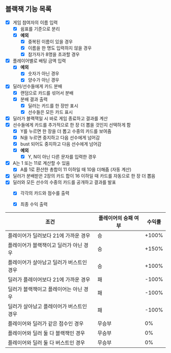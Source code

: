 ## 블랙잭 기능 목록 

- [x] 게임 참여자의 이름 입력  
    - [x] 쉼표를 기준으로 분리
    - [x] **예외** 
        - [x] 중복된 이름이 있을 경우
        - [x] 이름을 한 명도 입력하지 않을 경우  
        - [x] 참가자가 8명을 초과할 경우
- [x] 플레이어별로 배팅 금액 입력
    - [x] **예외**
        - [x] 숫자가 아닌 경우
        - [x] 양수가 아닌 경우
- [x] 딜러/선수들에게 카드 분배  
    - [x] 랜덤으로 카드를 섞어서 분배  
    - [x] 분배 결과 출력  
        - [x] 딜러는 카드를 한 장만 표시
        - [x] 선수들은 모든 카드 표시  
- [x] 딜러가 블랙잭일 시 바로 게임 종료하고 결과를 계산
- [x] 선수들에게 카드를 추가적으로 한 장 더 뽑을 것인지 선택하게 함 
    - [x] Y를 누르면 한 장을 더 뽑고 수중의 카드를 보여줌  
    - [x] N을 누르면 중지하고 다음 선수에게 넘어감
    - [x] bust 되어도 중지하고 다음 선수에게 넘어감
    - [x] **예외**
        - [x] Y, N이 아닌 다른 문자를 입력한 경우
- [x] A는 1 또는 11로 계산할 수 있음
    - [x] A를 1로 환산한 총합이 11 이하일 때 10을 더해줌 (자동 계산)
- [x] 딜러가 분배받은 2장의 카드 합이 16 이하일 때 카드를 자동으로 한 장 더 뽑음
- [x] 딜러와 모든 선수의 수중의 카드를 공개하고 결과를 발표
    - [x] 각각의 카드와 점수를 출력
    - [X] 최종 수익 출력
    

| 조건                                     | 플레이어의 승패 여부| 수익률 |
| ---------------------------------------- | --------------|------ |
| 플레이어가 딜러보다 21에 가까운 경우     | 승  |+100%                 |
| 플레이어가 블랙잭이고 딜러가 아닌 경우   | 승  |+150%                 |
| 플레이어가 살아남고 딜러가 버스트인 경우 | 승  |+100%                 |
| 딜러가 플레이어보다 21에 가까운 경우     | 패  |-100%                 |
| 딜러가 블랙잭이고 플레이어는 아닌 경우   | 패  |-100%                 |
| 딜러가 살아남고 플레이어가 버스트인 경우 | 패  |-100%                 |
| 플레이어와 딜러가 같은 점수인 경우       | 무승부  |0%             |
| 플레이어와 딜러 둘 다 블랙잭인 경우      | 무승부  |0%             |
| 플레이어와 딜러 둘 다 버스트인 경우      | 무승부  |0%             |
